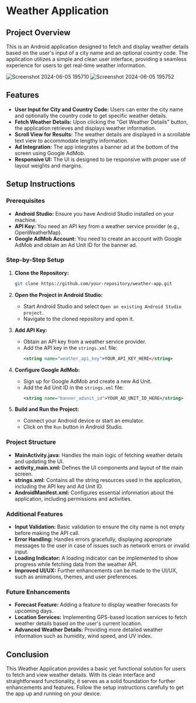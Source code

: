 # Weather Application

## Project Overview
This is an Android application designed to fetch and display weather details based on the user's input of a city name and an optional country code. The application utilizes a simple and clean user interface, providing a seamless experience for users to get real-time weather information.


![Screenshot 2024-06-05 195710](https://github.com/yasanthae/Weather-Application/assets/92664737/d1990ea5-b038-4348-949c-78196273fdda)
![Screenshot 2024-06-05 195752](https://github.com/yasanthae/Weather-Application/assets/92664737/f622fecd-469e-4526-b48b-11c22feae8ae)



## Features
- **User Input for City and Country Code:** Users can enter the city name and optionally the country code to get specific weather details.
- **Fetch Weather Details:** Upon clicking the "Get Weather Details" button, the application retrieves and displays weather information.
- **Scroll View for Results:** The weather details are displayed in a scrollable text view to accommodate lengthy information.
- **Ad Integration:** The app integrates a banner ad at the bottom of the screen using Google AdMob.
- **Responsive UI:** The UI is designed to be responsive with proper use of layout weights and margins.

## Setup Instructions
### Prerequisites
- **Android Studio:** Ensure you have Android Studio installed on your machine.
- **API Key:** You need an API key from a weather service provider (e.g., OpenWeatherMap).
- **Google AdMob Account:** You need to create an account with Google AdMob and obtain an Ad Unit ID for the banner ad.

### Step-by-Step Setup
1. **Clone the Repository:**
   ```sh
   git clone https://github.com/your-repository/weather-app.git
   ```
   
2. **Open the Project in Android Studio:**
   - Start Android Studio and select `Open an existing Android Studio project`.
   - Navigate to the cloned repository and open it.

3. **Add API Key:**
   - Obtain an API key from a weather service provider.
   - Add the API key in the `strings.xml` file:
     ```xml
     <string name="weather_api_key">YOUR_API_KEY_HERE</string>
     ```

4. **Configure Google AdMob:**
   - Sign up for Google AdMob and create a new Ad Unit.
   - Add the Ad Unit ID in the `strings.xml` file:
     ```xml
     <string name="banner_adunit_id">YOUR_AD_UNIT_ID_HERE</string>
     ```

5. **Build and Run the Project:**
   - Connect your Android device or start an emulator.
   - Click on the `Run` button in Android Studio.

### Project Structure
- **MainActivity.java:** Handles the main logic of fetching weather details and updating the UI.
- **activity_main.xml:** Defines the UI components and layout of the main screen.
- **strings.xml:** Contains all the string resources used in the application, including the API key and Ad Unit ID.
- **AndroidManifest.xml:** Configures essential information about the application, including permissions and activities.

### Additional Features
- **Input Validation:** Basic validation to ensure the city name is not empty before making the API call.
- **Error Handling:** Handles errors gracefully, displaying appropriate messages to the user in case of issues such as network errors or invalid input.
- **Loading Indicator:** A loading indicator can be implemented to show progress while fetching data from the weather API.
- **Improved UI/UX:** Further enhancements can be made to the UI/UX, such as animations, themes, and user preferences.

### Future Enhancements
- **Forecast Feature:** Adding a feature to display weather forecasts for upcoming days.
- **Location Services:** Implementing GPS-based location services to fetch weather details based on the user's current location.
- **Advanced Weather Details:** Providing more detailed weather information such as humidity, wind speed, and UV index.

## Conclusion
This Weather Application provides a basic yet functional solution for users to fetch and view weather details. With its clean interface and straightforward functionality, it serves as a solid foundation for further enhancements and features. Follow the setup instructions carefully to get the app up and running on your device.
